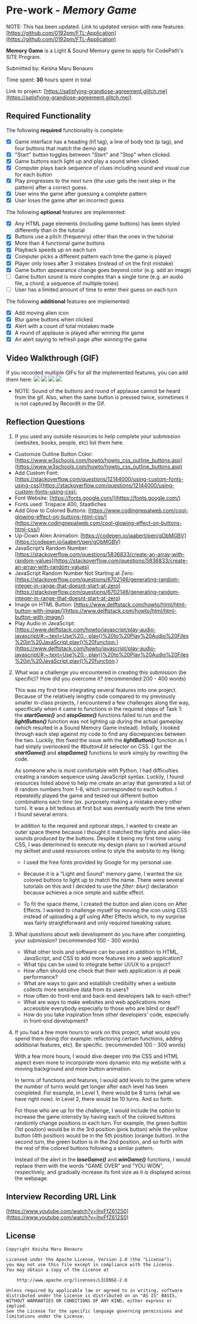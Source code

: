 # Pre-work - _Memory Game_

NOTE: This has been updated. Link to updated version with new features: [https://github.com/0192pm/FTL-Application](https://github.com/0192pm/FTL-Application)

**Memory Game** is a Light & Sound Memory game to apply for CodePath's SITE Program.

Submitted by: Keisha Maru Benauro

Time spent: **30** hours spent in total

Link to project: [https://satisfying-grandiose-agreement.glitch.me](https://satisfying-grandiose-agreement.glitch.me/)

## Required Functionality

The following **required** functionality is complete:

- [x] Game interface has a heading (h1 tag), a line of body text (p tag), and four buttons that match the demo app
- [x] "Start" button toggles between "Start" and "Stop" when clicked.
- [x] Game buttons each light up and play a sound when clicked.
- [x] Computer plays back sequence of clues including sound and visual cue for each button
- [x] Play progresses to the next turn (the user gets the next step in the pattern) after a correct guess.
- [x] User wins the game after guessing a complete pattern
- [x] User loses the game after an incorrect guess

The following **optional** features are implemented:

- [x] Any HTML page elements (including game buttons) has been styled differently than in the tutorial
- [x] Buttons use a pitch (frequency) other than the ones in the tutorial
- [x] More than 4 functional game buttons
- [x] Playback speeds up on each turn
- [x] Computer picks a different pattern each time the game is played
- [x] Player only loses after 3 mistakes (instead of on the first mistake)
- [x] Game button appearance change goes beyond color (e.g. add an image)
- [ ] Game button sound is more complex than a single tone (e.g. an audio file, a chord, a sequence of multiple tones)
- [ ] User has a limited amount of time to enter their guess on each turn

The following **additional** features are implemented:

- [x] Add moving alien icon
- [x] Blur game buttons when clicked
- [x] Alert with a count of total mistakes made
- [x] A round of applause is played after winning the game
- [x] An alert saying to refresh page after winning the game

## Video Walkthrough (GIF)

If you recorded multiple GIFs for all the implemented features, you can add them here:
![](http://g.recordit.co/OhEwyz3vK4.gif)
![](http://g.recordit.co/A9fAaXHwKv.gif)
![](http://g.recordit.co/bj1Dw0cUrf.gif)
![](http://g.recordit.co/WSB0CzAhFJ.gif)

* NOTE: Sound of the buttons and round of applause cannot be heard from the gif. Also, when the same button is pressed twice, sometimes it is not captured by RecordIt in the Gif.

## Reflection Questions

1. If you used any outside resources to help complete your submission (websites, books, people, etc) list them here.

- Customize Outline Button Color: [https://www.w3schools.com/howto/howto_css_outline_buttons.asp](https://www.w3schools.com/howto/howto_css_outline_buttons.asp)
- Add Custom Font: [https://stackoverflow.com/questions/12144000/using-custom-fonts-using-css](https://stackoverflow.com/questions/12144000/using-custom-fonts-using-css);
- Font Website: [https://fonts.google.com/](https://fonts.google.com/)
- Fonts used: Trispace 400, Staatliches
- Add Glow to Colored Buttons: [https://www.codingnepalweb.com/cool-glowing-effect-on-buttons-html-css/](https://www.codingnepalweb.com/cool-glowing-effect-on-buttons-html-css/)
- Up-Down Alien Animation: [https://codepen.io/jaabert/pen/gObMGBV](https://codepen.io/jaabert/pen/gObMGBV)
- JavaScript’s Random Number: [https://stackoverflow.com/questions/5836833/create-an-array-with-random-values](https://stackoverflow.com/questions/5836833/create-an-array-with-random-values)
- JavaScript Random Number Not Starting at Zero: [https://stackoverflow.com/questions/6702146/generating-random-integer-in-range-that-doesnt-start-at-zero](https://stackoverflow.com/questions/6702146/generating-random-integer-in-range-that-doesnt-start-at-zero)
- Image on HTML Button: [https://www.delftstack.com/howto/html/html-button-with-image/](https://www.delftstack.com/howto/html/html-button-with-image/)
- Play Audio in JavaScript: [https://www.delftstack.com/howto/javascript/play-audio-javascript/#:~:text=Use%20.-,play()%20to%20Play%20Audio%20Files%20in%20JavaScript,play()%20function.](https://www.delftstack.com/howto/javascript/play-audio-javascript/#:~:text=Use%20.-,play()%20to%20Play%20Audio%20Files%20in%20JavaScript,play()%20function.)
2. What was a challenge you encountered in creating this submission (be specific)? How did you overcome it? (recommended 200 - 400 words)

    This was my first time integrating several features into one project. Because of the relatively lengthy code compared to my previously smaller in-class projects, I encountered a few challenges along the way, specifically when it came to functions in the required steps of Task 1: the **_startGame()_** and **_stopGame()_** functions failed to run and the **_lightButton()_** function was not lighting up during the actual gameplay (which resulted in a Sound Memory Game instead). Initially, I looked through each step against my code to find any discrepancies between the two. Luckily, this fixed the issue with the **_lightButton()_** function as I had simply overlooked the _#button4.lit_ selector on CSS. I got the **_startGame()_** and **_stopGame()_** functions to work simply by rewriting the code.

    As someone who is most comfortable with Python, I had difficulties creating a random sequence using JavaScript syntax. Luckily, I found resources listed above to help me create an array that generated a list of 8 random numbers from 1-6, which corresponded to each button. I repeatedly played the game and tested out different button combinations each time (ex. purposely making a mistake every other turn). It was a bit tedious at first but was eventually worth the time when I found several errors. 

    In addition to the required and optional steps, I wanted to create an outer space theme because I thought it matched the lights and alien-like sounds produced by the buttons. Despite it being my first time using CSS, I was determined to execute my design plans so I worked around my skillset and used resources online to style the website to my liking:

      - I used the free fonts provided by Google for my personal use.

      - Because it is a “Light and Sound” memory game, I wanted the six colored buttons to light up to match the name. There were several tutorials on this and I decided to use the _filter: blur()_ declaration because achieves a nice simple and subtle effect.

      - To fit the space theme, I created the button and alien icons on After Effects. I wanted to challenge myself by moving the icon using CSS instead of uploading a gif using After Effects which, to my surprise was fairly straightforward and only required tweaking values.

3. What questions about web development do you have after completing your submission? (recommended 100 - 300 words)

    - What other tools and software can be used in addition to HTML, JavaScript, and CSS to add more features into a web application?
    - What tips can be used to integrate better UI/UX to a project?
    - How often should one check that their web application is at peak performance?
    - What are ways to gain and establish credibility when a website collects more sensitive data from its users?
    - How often do front-end and back-end developers talk to each other?
    - What are ways to make websites and web applications more accessible everybody especially to those who are blind or deaf?
    - How do you take inspiration from other developers' code, especially in front-end development?

4. If you had a few more hours to work on this project, what would you spend them doing (for example: refactoring certain functions, adding additional features, etc). Be specific. (recommended 100 - 300 words)
   
   With a few more hours, I would dive deeper into the CSS and HTML aspect even more to incorporate more dynamic into my website with a moving background and more button animation.
   
   In terms of functions and features, I would add levels to the game where the number of turns would get longer after each level has been completed. For example, in Level 1, there would be 8 turns (what we have right now). In Level 2, there would be 10 turns. And so forth.
   
   For those who are up for the challenge, I would include the option to increase the game intensity by having each of the colored buttons randomly change positions in each turn. For example, the green button (1st position) would be in the 3rd position (pink button) while the yellow button (4th position) would be in the 5th position (orange button). In the second turn, the green button is in the 2nd position, and so forth with the rest of the colored buttons following a similar pattern.
   
   Instead of the alert in the **_loseGame()_** and **_winGame()_** functions, I would replace them with the words "GAME OVER" and "YOU WON", respectively, and gradually increase its font size as it is displayed across the webpage.

## Interview Recording URL Link

[https://www.youtube.com/watch?v=ihvFfZ612S0](https://www.youtube.com/watch?v=ihvFfZ612S0)

## License

    Copyright Keisha Maru Benauro

    Licensed under the Apache License, Version 2.0 (the "License");
    you may not use this file except in compliance with the License.
    You may obtain a copy of the License at

        http://www.apache.org/licenses/LICENSE-2.0

    Unless required by applicable law or agreed to in writing, software
    distributed under the License is distributed on an "AS IS" BASIS,
    WITHOUT WARRANTIES OR CONDITIONS OF ANY KIND, either express or implied.
    See the License for the specific language governing permissions and
    limitations under the License.
